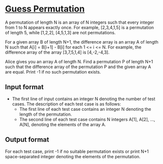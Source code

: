 # [Guess Permutation][link]

A permutation of length N is an array of N integers such that every integer from 1 to N appears exactly once. For example, [2,3,4,1,5] is a permutation of length 5, while [1,2,2], [4,5,1,3] are not permutations.

For a given array B of length N+1, the difference array is an array A of length N such that A[i] = B[i+1] - B[i] for each 1 <= i <= N. For example, the difference array of the array [3,7,5,1,4] is [4,-2,-4,3].

Alice gives you an array A of length N. Find a permutation P of length N+1 such that the difference array of the permutation P and the given array A are equal. Print -1 if no such permutation exists.

## Input format

- The first line of input contains an integer N denoting the number of test cases. The description of each test case is as follows:
  - The first line of each test case contains an integer N denoting the length of the permutation.
  - The second line of each test case contains N integers A[1], A[2], ..., A[N], denoting the elements of the array A.

## Output format

For each test case, print -1 if no suitable permutation exists or print N+1 space-separated integer denoting the elements of the permutation.

[link]: https://www.hackerearth.com/practice/algorithms/searching/linear-search/practice-problems/algorithm/permutation-swaps-2-01766245/
